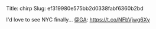 Title: chirp
Slug: ef319980e575bb2d0338fabf6360b2bd

I'd love to see NYC finally... <a href="http://twitter.com/GA">@GA</a>: <a href="https://t.co/NFbVjwg6Xy">https://t.co/NFbVjwg6Xy</a>
